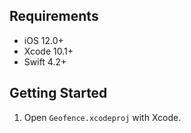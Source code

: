 
Requirements
------------
- iOS 12.0+
- Xcode 10.1+
- Swift 4.2+

Getting Started
---------------
1. Open `Geofence.xcodeproj` with Xcode. 
